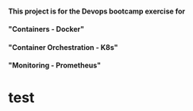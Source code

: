 #### This project is for the Devops bootcamp exercise for 
#### "Containers - Docker" 
#### "Container Orchestration - K8s"
#### "Monitoring - Prometheus"

# test

